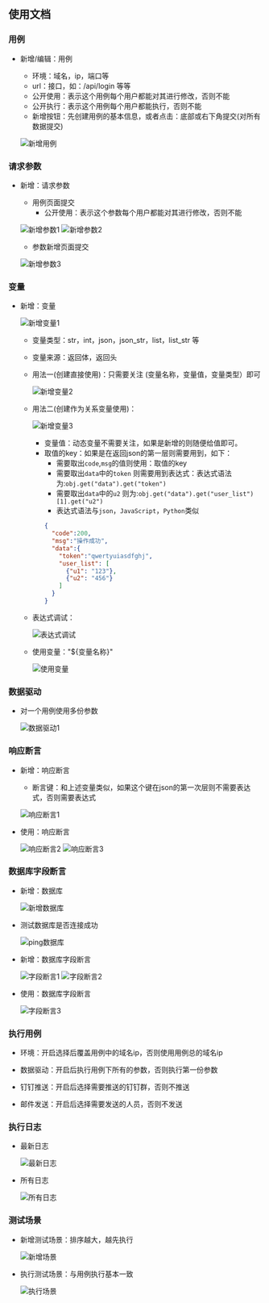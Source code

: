 ## 使用文档

### 用例

- 新增/编辑：用例
    
    - 环境：域名，ip，端口等
    - url：接口，如：/api/login 等等  
    - 公开使用：表示这个用例每个用户都能对其进行修改，否则不能
    - 公开执行：表示这个用例每个用户都能执行，否则不能
    - 新增按钮：先创建用例的基本信息，或者点击：底部或右下角提交(对所有数据提交)
    
    ![新增用例](docs/img/新增用例.png)


### 请求参数

- 新增：请求参数
    
    - 用例页面提交
        - 公开使用：表示这个参数每个用户都能对其进行修改，否则不能
          
    ![新增参数1](docs/img/新增参数1.png)
    ![新增参数2](docs/img/新增参数2.png)

    - 参数新增页面提交

    ![新增参数3](docs/img/新增参数3.png)

### 变量

- 新增：变量

  ![新增变量1](docs/img/新增变量1.png)

    - 变量类型：str，int，json，json_str，list，list_str 等
    - 变量来源：返回体，返回头
  
  
  - 用法一(创建直接使用)：只需要关注 (变量名称，变量值，变量类型）即可

    ![新增变量2](docs/img/新增变量2.png)

    
  - 用法二(创建作为关系变量使用)：

    ![新增变量3](docs/img/新增变量3.png)

      - 变量值：动态变量不需要关注，如果是新增的则随便给值即可。
      - 取值的key：如果是在返回json的第一层则需要用到，如下：
        - 需要取出`code`,`msg`的值则使用：取值的key
        - 需要取出`data`中的`token` 则需要用到表达式：表达式语法为:`obj.get("data").get("token")`
        - 需要取出`data`中的`u2` 则为:`obj.get("data").get("user_list")[1].get("u2")`
        - 表达式语法与`json`，`JavaScript`，`Python`类似
        ```json
        {
          "code":200,
          "msg":"操作成功",
          "data":{
            "token":"qwertyuiasdfghj",
            "user_list": [
              {"u1": "123"},
              {"u2": "456"}
            ] 
          }
        }
        ```
        
  - 表达式调试：

    ![表达式调试](docs/img/表达式调试.png)
      
  - 使用变量："${变量名称}"

    ![使用变量](docs/img/使用变量.png)

### 数据驱动
    
  - 对一个用例使用多份参数

    ![数据驱动1](docs/img/数据驱动1.png)

### 响应断言

  - 新增：响应断言
    
    - 断言键：和上述变量类似，如果这个键在json的第一次层则不需要表达式，否则需要表达式
      
    ![响应断言1](docs/img/响应断言1.png)

  - 使用：响应断言

    ![响应断言2](docs/img/响应断言2.png)
    ![响应断言3](docs/img/响应断言3.png)
    

### 数据库字段断言

  - 新增：数据库

    ![新增数据库](docs/img/新增数据库.png)

  - 测试数据库是否连接成功

    ![ping数据库](docs/img/ping数据库.png)
    
  - 新增：数据库字段断言

    ![字段断言1](docs/img/字段断言1.png)
    ![字段断言2](docs/img/字段断言2.png)

  - 使用：数据库字段断言

    ![字段断言3](docs/img/字段断言3.png)


### 执行用例
    
  - 环境：开启选择后覆盖用例中的域名ip，否则使用用例总的域名ip

  - 数据驱动：开启后执行用例下所有的参数，否则执行第一份参数
    
  - 钉钉推送：开启后选择需要推送的钉钉群，否则不推送
    
  - 邮件发送：开启后选择需要发送的人员，否则不发送

### 执行日志

  - 最新日志

    ![最新日志](docs/img/最新日志.png)

  - 所有日志

    ![所有日志](docs/img/所有日志.png)

### 测试场景
    
  - 新增测试场景：排序越大，越先执行

    ![新增场景](docs/img/新增场景.png)

  - 执行测试场景：与用例执行基本一致

    ![执行场景](docs/img/执行场景.png)

